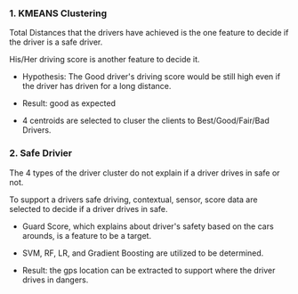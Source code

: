 ### 1. KMEANS Clustering

Total Distances that the drivers have achieved is the one feature to decide if the driver is a safe driver.

His/Her driving score is another feature to decide it.

- Hypothesis: The Good driver's driving score would be still high even if the driver has driven for a long distance.

- Result: good as expected

- 4 centroids are selected to cluser the clients to Best/Good/Fair/Bad Drivers.


### 2. Safe Drivier

The 4 types of the driver cluster do not explain if a driver drives in safe or not.

To support a drivers safe driving, contextual, sensor, score data are selected to decide if a driver drives in safe.

- Guard Score, which explains about driver's safety based on the cars arounds, is a feature to be a target.

- SVM, RF, LR, and Gradient Boosting are utilized to be determined. 

- Result: the gps location can be extracted to support where the driver drives in dangers.
